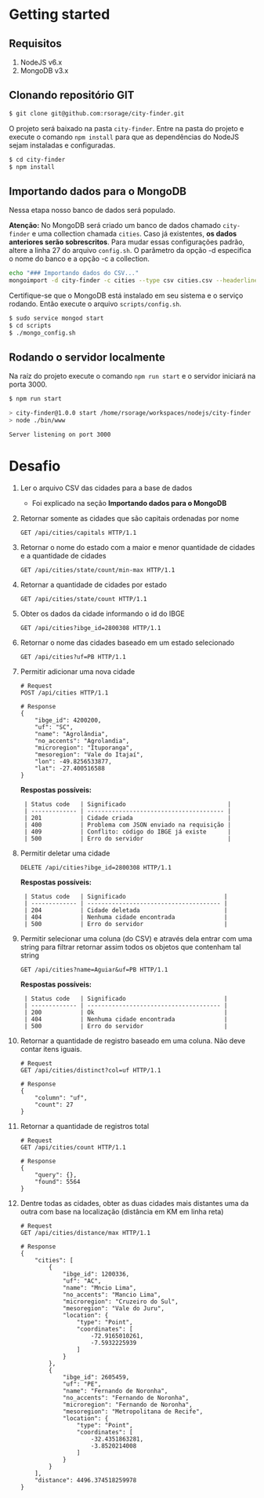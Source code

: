 # Getting started

## Requisitos

1. NodeJS v6.x
2. MongoDB v3.x 

## Clonando repositório GIT

```bash
$ git clone git@github.com:rsorage/city-finder.git
```

O projeto será baixado na pasta `city-finder`. Entre na pasta do projeto e execute o comando `npm install` para que as dependências do NodeJS sejam instaladas e configuradas.

```bash
$ cd city-finder
$ npm install
```

## Importando dados para o MongoDB

Nessa etapa nosso banco de dados será populado. 

**Atenção:** No MongoDB será criado um banco de dados chamado `city-finder` e uma collection chamada `cities`. Caso já existentes, **os dados anteriores serão sobrescritos**. Para mudar essas configurações padrão, altere a linha 27 do arquivo `config.sh`. O parâmetro da opção -d especifica o nome do banco e a opção -c a collection.

```bash
echo "### Importando dados do CSV..."
mongoimport -d city-finder -c cities --type csv cities.csv --headerline --ignoreBlanks --drop 
```

Certifique-se que o MongoDB está instalado em seu sistema e o serviço rodando. Então execute o arquivo `scripts/config.sh`.

```bash
$ sudo service mongod start
$ cd scripts
$ ./mongo_config.sh
```

## Rodando o servidor localmente

Na raíz do projeto execute o comando `npm run start` e o servidor iniciará na porta 3000.

```bash
$ npm run start

> city-finder@1.0.0 start /home/rsorage/workspaces/nodejs/city-finder
> node ./bin/www

Server listening on port 3000
```

# Desafio

1. Ler o arquivo CSV das cidades para a base de dados
    * Foi explicado na seção **Importando dados para o MongoDB**

2. Retornar somente as cidades que são capitais ordenadas por nome

    ```
    GET /api/cities/capitals HTTP/1.1
    ```

3. Retornar o nome do estado com a maior e menor quantidade de cidades e a quantidade de cidades

    ```
    GET /api/cities/state/count/min-max HTTP/1.1
    ```

4. Retornar a quantidade de cidades por estado

    ```
    GET /api/cities/state/count HTTP/1.1
    ```

5. Obter os dados da cidade informando o id do IBGE

    ```
    GET /api/cities?ibge_id=2800308 HTTP/1.1
    ```

6. Retornar o nome das cidades baseado em um estado selecionado

    ```
    GET /api/cities?uf=PB HTTP/1.1
    ```

7. Permitir adicionar uma nova cidade

    ```
    # Request
    POST /api/cities HTTP/1.1

    # Response
    {
        "ibge_id": 4200200,
        "uf": "SC",
        "name": "Agrolândia",
        "no_accents": "Agrolandia",
        "microregion": "Ituporanga",
        "mesoregion": "Vale do Itajaí",
        "lon": -49.8256533877,
        "lat": -27.400516588
    }
    ```

    **Respostas possíveis:**

        | Status code   | Significado                             |
        | ------------- | --------------------------------------- |
        | 201           | Cidade criada                           |
        | 400           | Problema com JSON enviado na requisição |
        | 409           | Conflito: código do IBGE já existe      |
        | 500           | Erro do servidor                        |

8. Permitir deletar uma cidade

    ```
    DELETE /api/cities?ibge_id=2800308 HTTP/1.1
    ```

    **Respostas possíveis:**

        | Status code   | Significado                            |
        | ------------- | -------------------------------------- |
        | 204           | Cidade deletada                        |
        | 404           | Nenhuma cidade encontrada              |
        | 500           | Erro do servidor                       |

9. Permitir selecionar uma coluna (do CSV) e através dela entrar com uma string para filtrar retornar assim todos os objetos que contenham tal string

    ```
    GET /api/cities?name=Aguiar&uf=PB HTTP/1.1
    ```

    **Respostas possíveis:**

        | Status code   | Significado                            |
        | ------------- | -------------------------------------- |
        | 200           | Ok                                     |
        | 404           | Nenhuma cidade encontrada              |
        | 500           | Erro do servidor                       |

10. Retornar a quantidade de registro baseado em uma coluna. Não deve contar itens iguais.

    ```
    # Request
    GET /api/cities/distinct?col=uf HTTP/1.1

    # Response
    {
        "column": "uf",
        "count": 27
    }
    ```

11. Retornar a quantidade de registros total

    ```
    # Request
    GET /api/cities/count HTTP/1.1

    # Response
    {
        "query": {},
        "found": 5564
    }
    ```

12. Dentre todas as cidades, obter as duas cidades mais distantes uma da outra com base na localização (distância em KM em linha reta)

    ```
    # Request
    GET /api/cities/distance/max HTTP/1.1

    # Response
    {
        "cities": [
            {
                "ibge_id": 1200336,
                "uf": "AC",
                "name": "Mncio Lima",
                "no_accents": "Mancio Lima",
                "microregion": "Cruzeiro do Sul",
                "mesoregion": "Vale do Juru",
                "location": {
                    "type": "Point",
                    "coordinates": [
                        -72.9165010261,
                        -7.5932225939
                    ]
                }
            },
            {
                "ibge_id": 2605459,
                "uf": "PE",
                "name": "Fernando de Noronha",
                "no_accents": "Fernando de Noronha",
                "microregion": "Fernando de Noronha",
                "mesoregion": "Metropolitana de Recife",
                "location": {
                    "type": "Point",
                    "coordinates": [
                        -32.4351863281,
                        -3.8520214008
                    ]
                }
            }
        ],
        "distance": 4496.374518259978
    }
    ```